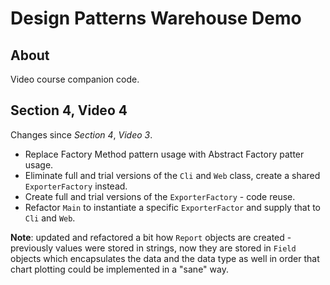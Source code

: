 # Design Patterns Warehouse Demo

## About

Video course companion code.

## Section 4, Video 4

Changes since _Section 4_, _Video 3_.

* Replace Factory Method pattern usage with Abstract Factory patter usage.
* Eliminate full and trial versions of the `Cli` and `Web` class, create a shared `ExporterFactory` instead.
* Create full and trial versions of the `ExporterFactory` - code reuse.
* Refactor `Main` to instantiate a specific `ExporterFactor` and supply that to `Cli` and `Web`.

**Note**: updated and refactored a bit how `Report` objects are created - previously values were stored in strings,
now they are stored in `Field` objects which encapsulates the data and the data type as well in order that chart plotting
could be implemented in a "sane" way.  
